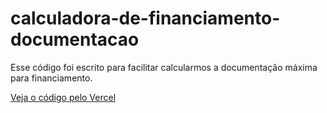 # calculadora-de-financiamento-documentacao

Esse código foi escrito para facilitar calcularmos a documentação máxima para financiamento.

[Veja o código pelo Vercel](https://calculadora-de-financiamento-documentacao.vercel.app/)
